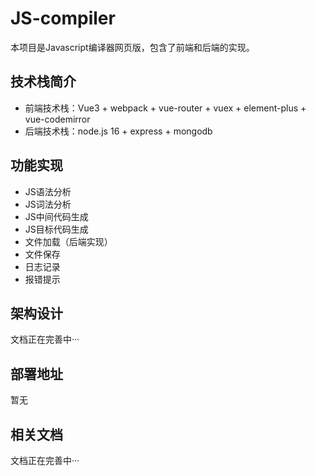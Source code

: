# JS-compiler 
本项目是Javascript编译器网页版，包含了前端和后端的实现。

## 技术栈简介
- 前端技术栈：Vue3 + webpack + vue-router + vuex + element-plus + vue-codemirror
- 后端技术栈：node.js 16 + express + mongodb

## 功能实现
- JS语法分析
- JS词法分析
- JS中间代码生成
- JS目标代码生成
- 文件加载（后端实现）
- 文件保存
- 日志记录
- 报错提示

## 架构设计
文档正在完善中···

## 部署地址
暂无

## 相关文档
文档正在完善中···